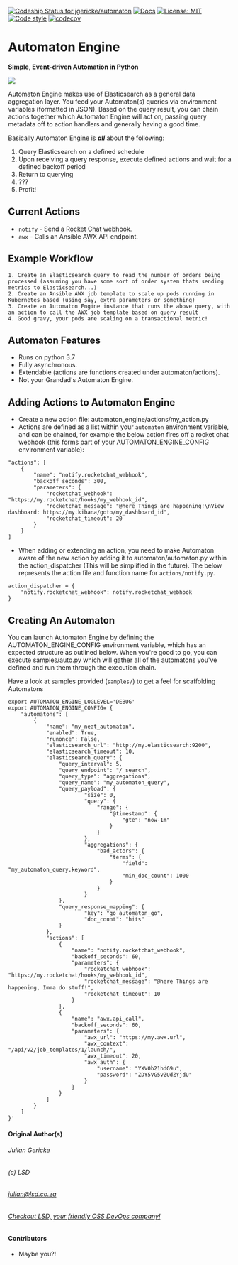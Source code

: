 [![Codeship Status for jgericke/automaton](https://app.codeship.com/projects/d8f9a710-6020-0137-cdfe-427ad6051c19/status?branch=master)](https://app.codeship.com/projects/343973) [![Docs](https://readthedocs.com/projects/lsd-automaton/badge/?version=latest)](https://readthedocs.com/projects/lsd-automaton/) [![License: MIT](https://img.shields.io/badge/License-MIT-yellow.svg)](https://opensource.org/licenses/MIT) [![Code style](https://img.shields.io/badge/code%20style-black-000000.svg)](https://github.com/python/black) [![codecov](https://codecov.io/gh/jgericke/automaton_engine/branch/master/graph/badge.svg)](https://codecov.io/gh/jgericke/automaton_engine)

# Automaton Engine
__Simple, Event-driven Automation in Python__

![](docs/rsrc/automaton_logo.png)


Automaton Engine makes use of Elasticsearch as a general data aggregation layer. You feed your Automaton(s) queries
via environment variables (formatted in JSON). Based on the query result, you can chain actions together which
Automaton Engine will act on, passing query metadata off to action handlers and generally having a good time.

Basically Automaton Engine is ***all*** about the following:

1. Query Elasticsearch on a defined schedule
2. Upon receiving a query response, execute defined actions and wait for a defined backoff period
3. Return to querying
4. ???
5. Profit!

## Current Actions 

* `notify` - Send a Rocket Chat webhook.
* `awx` - Calls an Ansible AWX API endpoint.

## Example Workflow

    1. Create an Elasticsearch query to read the number of orders being processed (assuming you have some sort of order system thats sending metrics to Elasticsearch...)
    2. Create an Ansible AWX job template to scale up pods running in Kubernetes based (using say, extra_parameters or something)
    3. Create an Automaton Engine instance that runs the above query, with an action to call the AWX job template based on query result
    4. Good gravy, your pods are scaling on a transactional metric!

## Automaton Features

* Runs on python 3.7
* Fully asynchronous.
* Extendable (actions are functions created under automaton/actions).
* Not your Grandad's Automaton Engine.

## Adding Actions to Automaton Engine

* Create a new action file: automaton_engine/actions/my_action.py
* Actions are defined as a list within your `automaton` environment variable, and can be chained, for example the below action fires off a rocket chat webhook (this forms part of your AUTOMATON_ENGINE_CONFIG environment variable):

```
"actions": [
    {
        "name": "notify.rocketchat_webhook",
        "backoff_seconds": 300, 
        "parameters": {
            "rocketchat_webhook": "https://my.rocketchat/hooks/my_webhook_id",
            "rocketchat_message": "@here Things are happening!\nView dashboard: https://my.kibana/goto/my_dashboard_id",
            "rocketchat_timeout": 20
        }
    }
]
```

* When adding or extending an action, you need to make Automaton aware of the new action by adding it to automaton/automaton.py within the action_dispatcher (This will be simplified in the future). The below represents the action file and function name for ```actions/notify.py```.

```
action_dispatcher = {
    "notify.rocketchat_webhook": notify.rocketchat_webhook 
}
```

## Creating An Automaton

You can launch Automaton Engine by defining the AUTOMATON_ENGINE_CONFIG environment variable, which has an expected structure as outlined below. When you're good to go, you can execute samples/auto.py which will gather all of the automatons you've defined and run them through the execution chain.

Have a look at samples provided (```samples/```) to get a feel for scaffolding Automatons

```
export AUTOMATON_ENGINE_LOGLEVEL='DEBUG'
export AUTOMATON_ENGINE_CONFIG='{ 
    "automatons": [
        {
            "name": "my_neat_automaton",
            "enabled": True,
            "runonce": False,
            "elasticsearch_url": "http://my.elasticsearch:9200",
            "elasticsearch_timeout": 10,
            "elasticsearch_query": {
                "query_interval": 5,
                "query_endpoint": "/_search",
                "query_type": "aggregations",
                "query_name": "my_automaton_query",
                "query_payload": {
						"size": 0,
						"query": {
						    "range": {
                                "@timestamp": {
                                    "gte": "now-1m"
                                }
                            }
						},
						"aggregations": {
						    "bad_actors": {
                                "terms": {
                                    "field": "my_automaton_query.keyword",
                                    "min_doc_count": 1000
                                }
						    }
						}
                },
                "query_response_mapping": { 
                        "key": "go_automaton_go", 
                        "doc_count": "hits"
                }
            },
            "actions": [
                {
                    "name": "notify.rocketchat_webhook",
                    "backoff_seconds": 60,
                    "parameters": {
                        "rocketchat_webhook": "https://my.rocketchat/hooks/my_webhook_id",
                        "rocketchat_message": "@here Things are happening, Imma do stuff!",
                        "rocketchat_timeout": 10
                    }
                },
                {
                    "name": "awx.api_call",
                    "backoff_seconds": 60,
                    "parameters": {
                        "awx_url": "https://my.awx.url",
                        "awx_context": "/api/v2/job_templates/1/launch/",
                        "awx_timeout": 20,
                        "awx_auth": {
                            "username": "YXV0b21hdG9u",
                            "password": "ZDY5VG5vZUdZYjdU"
                        }
                    }
                }
            ]
        }
    ]
}'
```



#### Original Author(s)

###### Julian Gericke
###### (c) LSD
###### [julian@lsd.co.za](mailto:julian@lsd.co.za)
###### [Checkout LSD, your friendly OSS DevOps company!](https://lsd.co.za "LSD Homepage")

#### Contributors

- Maybe you?!

